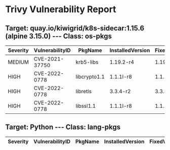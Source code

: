 # Trivy Vulnerability Report

## Target: quay.io/kiwigrid/k8s-sidecar:1.15.6 (alpine 3.15.0) --- Class: os-pkgs
|Severity|VulnerabilityID|PkgName|InstalledVersion|FixedVersion|
|--------|---------------|-------|----------------|------------|
|MEDIUM|CVE-2021-37750|krb5-libs|1.19.2-r4|1.19.3-r0|
|HIGH|CVE-2022-0778|libcrypto1.1|1.1.1l-r8|1.1.1n-r0|
|HIGH|CVE-2022-0778|libretls|3.3.4-r2|3.3.4-r3|
|HIGH|CVE-2022-0778|libssl1.1|1.1.1l-r8|1.1.1n-r0|

## Target: Python --- Class: lang-pkgs
|Severity|VulnerabilityID|PkgName|InstalledVersion|FixedVersion|
|--------|---------------|-------|----------------|------------|
